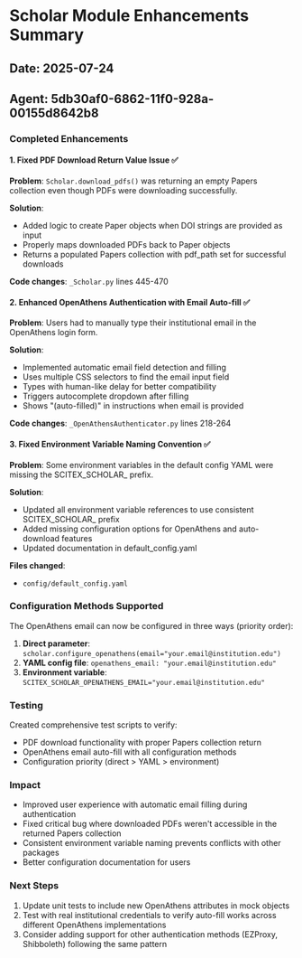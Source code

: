 # Scholar Module Enhancements Summary

## Date: 2025-07-24
## Agent: 5db30af0-6862-11f0-928a-00155d8642b8

### Completed Enhancements

#### 1. Fixed PDF Download Return Value Issue ✅
**Problem**: `Scholar.download_pdfs()` was returning an empty Papers collection even though PDFs were downloading successfully.

**Solution**: 
- Added logic to create Paper objects when DOI strings are provided as input
- Properly maps downloaded PDFs back to Paper objects
- Returns a populated Papers collection with pdf_path set for successful downloads

**Code changes**: `_Scholar.py` lines 445-470

#### 2. Enhanced OpenAthens Authentication with Email Auto-fill ✅
**Problem**: Users had to manually type their institutional email in the OpenAthens login form.

**Solution**:
- Implemented automatic email field detection and filling
- Uses multiple CSS selectors to find the email input field
- Types with human-like delay for better compatibility
- Triggers autocomplete dropdown after filling
- Shows "(auto-filled)" in instructions when email is provided

**Code changes**: `_OpenAthensAuthenticator.py` lines 218-264

#### 3. Fixed Environment Variable Naming Convention ✅
**Problem**: Some environment variables in the default config YAML were missing the SCITEX_SCHOLAR_ prefix.

**Solution**:
- Updated all environment variable references to use consistent SCITEX_SCHOLAR_ prefix
- Added missing configuration options for OpenAthens and auto-download features
- Updated documentation in default_config.yaml

**Files changed**: 
- `config/default_config.yaml`

### Configuration Methods Supported

The OpenAthens email can now be configured in three ways (priority order):
1. **Direct parameter**: `scholar.configure_openathens(email="your.email@institution.edu")`
2. **YAML config file**: `openathens_email: "your.email@institution.edu"`
3. **Environment variable**: `SCITEX_SCHOLAR_OPENATHENS_EMAIL="your.email@institution.edu"`

### Testing

Created comprehensive test scripts to verify:
- PDF download functionality with proper Papers collection return
- OpenAthens email auto-fill with all configuration methods
- Configuration priority (direct > YAML > environment)

### Impact

- Improved user experience with automatic email filling during authentication
- Fixed critical bug where downloaded PDFs weren't accessible in the returned Papers collection
- Consistent environment variable naming prevents conflicts with other packages
- Better configuration documentation for users

### Next Steps

1. Update unit tests to include new OpenAthens attributes in mock objects
2. Test with real institutional credentials to verify auto-fill works across different OpenAthens implementations
3. Consider adding support for other authentication methods (EZProxy, Shibboleth) following the same pattern